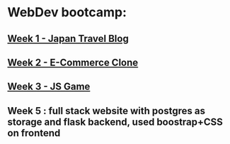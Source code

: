# WebDev bootcamp:
## [Week 1 - Japan Travel Blog](https://mingl1.github.io/project1)
## [Week 2 - E-Commerce Clone](https://mingl1.github.io/project2)
## [Week 3 - JS Game](https://mingl1.github.io/project3)
## Week 5 : full stack website with postgres as storage and flask backend, used boostrap+CSS on frontend
